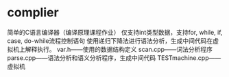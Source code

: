 # complier
简单的C语言编译器（编译原理课程作业）
仅支持int类型数据，支持for, while, if, case, do-while流程控制语句
使用递归下降法进行语法分析，生成中间代码在虚拟机上解释执行。
var.h——使用的数据结构定义
scan.cpp——词法分析程序
parse.cpp——语法分析和语义分析程序，生成中间代码
TESTmachine.cpp——虚拟机
